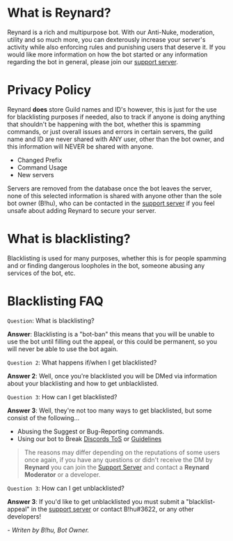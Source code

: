 # What is Reynard?
Reynard is a rich and multipurpose bot. With our Anti-Nuke, moderation, utility and so much more, you can dexterously
increase your server's activity while also enforcing rules and punishing users that deserve it. If you would like more information on how the bot started or any information regarding the bot in general, please join our [support server](https://discord.gg/yrvnwu557g).

# Privacy Policy
Reynard **does** store Guild names and ID's however, this is just for the use for blacklisting purposes if needed, also to track if anyone is doing anything that shouldn't be happening with the bot, whether this is spamming commands, or just overall issues and errors in certain servers, the guild name and ID are never shared with ANY user, other than the bot owner, and this information will NEVER be shared with anyone.
- Changed Prefix
- Command Usage
- New servers

Servers are removed from the database once the bot leaves the server, none of this selected information is shared with anyone other than the sole bot owner (B!hu), who can be contacted in the [support server](https://discord.gg/yrvnwu557g) if you feel unsafe about adding Reynard to secure your server.

# What is blacklisting?
Blacklisting is used for many purposes, whether this is for people spamming and or finding dangerous loopholes in the bot, someone abusing any services of the bot, etc.

# Blacklisting FAQ
`Question`: What is blacklisting? 

**Answer**: Blacklisting is a "bot-ban" this means that you will be unable to use the bot until filling out the appeal, or this could be permanent, so you will never be able to use the bot again.

`Question 2`: What happens if/when I get blacklisted?

**Answer 2**: Well, once you're blacklisted you will be DMed via information about your blacklisting and how to get unblacklisted.

`Question 3`: How can I get blacklisted?

**Answer 3**: Well, they're not too many ways to get blacklisted, but some consist of the following...
- Abusing the Suggest or Bug-Reporting commands.
- Using our bot to Break [Discords ToS](https://discord.com/terms) or [Guidelines](https://discord.com/guidelines)
 > The reasons may differ depending on the reputations of some users once again, if you have any questions or didn't receive the DM by **Reynard** you can join the [Support Server](https://discord.gg/yrvnwu557g) and contact a **Reynard Moderator** or a developer.
 
`Question 3`: How can I get unblacklisted?

**Answer 3**: If you'd like to get unblacklisted you must submit a "blacklist-appeal" in the [support server](https://discord.gg/yrvnwu557g) or contact B!hu#3622, or any other developers!


*- Writen by B!hu, Bot Owner.*
